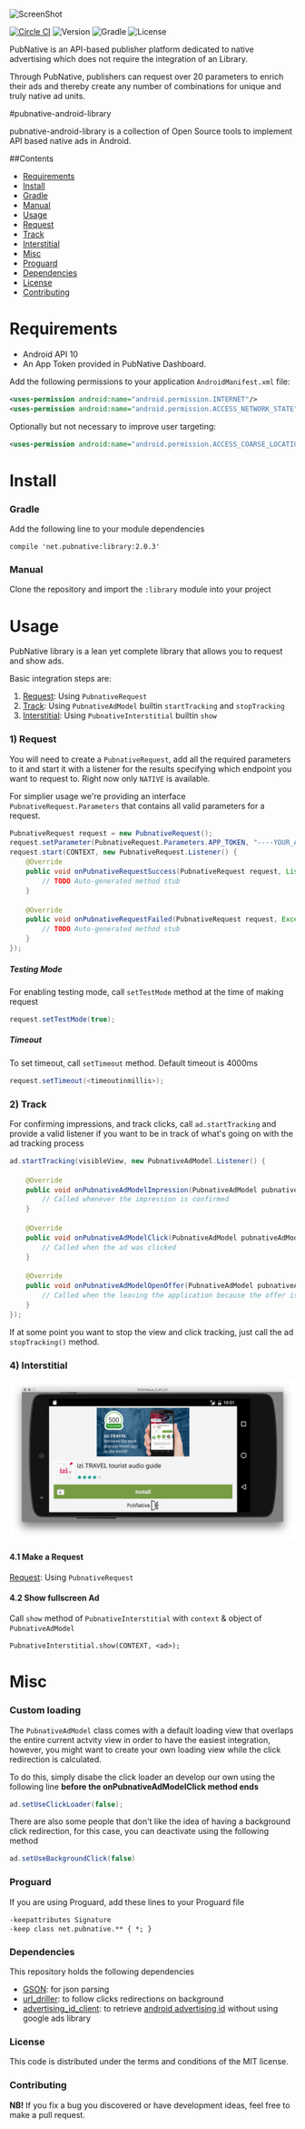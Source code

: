 ![ScreenShot](PNLogo.png)

[![Circle CI](https://circleci.com/gh/pubnative/pubnative-android-library.svg?style=shield)](https://circleci.com/gh/pubnative/pubnative-android-library) ![Version](https://img.shields.io/badge/version-2.0.3-blue.svg) ![Gradle](https://img.shields.io/badge/gradle-net.pubnative:library:2.0.3-green.svg) ![License](https://img.shields.io/badge/license-MIT-lightgrey.svg)

PubNative is an API-based publisher platform dedicated to native advertising which does not require the integration of an Library.

Through PubNative, publishers can request over 20 parameters to enrich their ads and thereby create any number of combinations for unique and truly native ad units.

#pubnative-android-library

pubnative-android-library is a collection of Open Source tools to implement API based native ads in Android.

##Contents

* [Requirements](#requirements)
* [Install](#install)
 * [Gradle](#install_gradle)
 * [Manual](#install_manual)
* [Usage](#usage)
 *  [Request](#usage_request)
 *  [Track](#usage_track)
 *  [Interstitial](#usage_interstitial)
* [Misc](#misc)
 * [Proguard](#misc_proguard)
 * [Dependencies](#misc_dependencies)
 * [License](#misc_license)
 * [Contributing](#misc_contributing)

<a name="requirements"></a>
# Requirements

* Android API 10
* An App Token provided in PubNative Dashboard.

Add the following permissions to your application `AndroidManifest.xml` file:

```xml
<uses-permission android:name="android.permission.INTERNET"/>
<uses-permission android:name="android.permission.ACCESS_NETWORK_STATE"/>
```

Optionally but not necessary to improve user targeting:

```xml
<uses-permission android:name="android.permission.ACCESS_COARSE_LOCATION"/>
```

<a name="install"></a>
# Install

<a name="install_gradle"></a>
### Gradle

Add the following line to your module dependencies

```
compile 'net.pubnative:library:2.0.3'
```

<a name="install_manual"></a>
### Manual

Clone the repository and import the `:library` module into your project

<a name="usage"></a>
# Usage

PubNative library is a lean yet complete library that allows you to request and show ads.

Basic integration steps are:

1. [Request](#usage_request): Using `PubnativeRequest`
2. [Track](#usage_track): Using `PubnativeAdModel` builtin `startTracking` and `stopTracking`
3. [Interstitial](#usage_interstitial): Using `PubnativeInterstitial` builtin `show`

<a name="usage_request"></a>
### 1) Request

You will need to create a `PubnativeRequest`, add all the required parameters to it and start it with a listener for the results specifying which endpoint you want to request to. Right now only `NATIVE` is available.

For simplier usage we're providing an interface `PubnativeRequest.Parameters` that contains all valid parameters for a request.

```java
PubnativeRequest request = new PubnativeRequest();
request.setParameter(PubnativeRequest.Parameters.APP_TOKEN, "----YOUR_APP_TOKEN_HERE---");
request.start(CONTEXT, new PubnativeRequest.Listener() {
    @Override
    public void onPubnativeRequestSuccess(PubnativeRequest request, List<PubnativeAdModel> ads) {
        // TODO Auto-generated method stub
    }

    @Override
    public void onPubnativeRequestFailed(PubnativeRequest request, Exception ex) {
        // TODO Auto-generated method stub
    }
});
```

##### Testing Mode

For enabling testing mode, call `setTestMode` method at the time of making request

```java
request.setTestMode(true);
```

##### Timeout

To set timeout, call `setTimeout` method. Default timeout is 4000ms

```java
request.setTimeout(<timeoutinmillis>);
```

<a name="usage_track"></a>
### 2) Track

For confirming impressions, and track clicks, call `ad.startTracking` and provide a valid listener if you want to be in track of what's going on with the ad tracking process

```java
ad.startTracking(visibleView, new PubnativeAdModel.Listener() {

    @Override
    public void onPubnativeAdModelImpression(PubnativeAdModel pubnativeAdModel, View view) {
        // Called whenever the impression is confirmed
    }
    
    @Override
    public void onPubnativeAdModelClick(PubnativeAdModel pubnativeAdModel, View view) {
        // Called when the ad was clicked
    }
    
    @Override
    public void onPubnativeAdModelOpenOffer(PubnativeAdModel pubnativeAdModel) {
        // Called when the leaving the application because the offer is being opened
    }
});
```

If at some point you want to stop the view and click tracking, just call the ad `stopTracking()` method.

<a name="usage_interstitial"></a>
### 4) Interstitial
![ScreenShot](interstitial.png)

#### 4.1 Make a Request

   [Request](#usage_request): Using `PubnativeRequest`
    
#### 4.2 Show fullscreen Ad

   Call `show` method of `PubnativeInterstitial` with `context` & object of `PubnativeAdModel`

```
PubnativeInterstitial.show(CONTEXT, <ad>);
```

<a name="misc"></a>
# Misc

<a name="misc_custom_loading"></a>
### Custom loading

The `PubnativeAdModel` class comes with a default loading view that overlaps the entire current actvity view in order to have the easiest integration, however, you might want to create your own loading view while the click redirection is calculated.

To do this, simply disabe the click loader an develop our own using the following line **before the onPubnativeAdModelClick method ends**
 
```java
ad.setUseClickLoader(false);
```

There are also some people that don't like the idea of having a background click redirection, for this case, you can deactivate using the following method

```java
ad.setUseBackgroundClick(false)
```

<a name="misc_proguard"></a>
### Proguard

If you are using Proguard, add these lines to your Proguard file
```
-keepattributes Signature
-keep class net.pubnative.** { *; }
```

<a name="misc_dependencies"></a>
### Dependencies

This repository holds the following dependencies

* [GSON](https://github.com/google/gson): for json parsing
* [url_driller](https://github.com/pubnative/url-driller): to follow clicks redirections on background
* [advertising_id_client](https://github.com/pubnative/advertising-id-client): to retrieve [android advertising id](http://developer.android.com/intl/es/google/play-services/id.html) without using google ads library

<a name="misc_license"></a>
### License

This code is distributed under the terms and conditions of the MIT license.

<a name="misc_contributing"></a>
### Contributing

**NB!** If you fix a bug you discovered or have development ideas, feel free to make a pull request.
